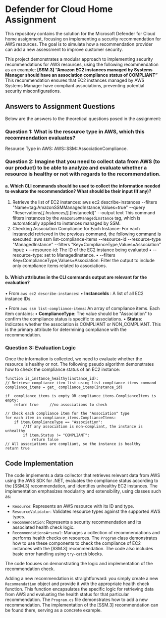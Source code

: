 # Defender for Cloud Home Assignment
This repository contains the solution for the Microsoft Defender for Cloud home assignment, 
focusing on implementing a security recommendation for AWS resources. 
The goal is to simulate how a recommendation provider can add a new assessment to improve customer security.

This project demonstrates a modular approach to implementing security recommendations for AWS resources, using the following recommendation as an example:
**[SSM.3] “Amazon EC2 instances managed by Systems Manager should have an association compliance status of COMPLIANT”**
This recommendation ensures that EC2 instances managed by AWS Systems Manager have compliant associations, preventing potential security misconfigurations.

## Answers to Assignment Questions
Below are the answers to the theoretical questions posed in the assignment:
### Question 1: What is the resource type in AWS, which this recommendation evaluates?
Resource Type in AWS:  AWS::SSM::AssociationCompliance.
### Question 2: Imagine that you need to collect data from AWS (to our product) to be able to analyze and evaluate whether a resource is healthy or not with regards to the recommendation.
#### a. Which CLI commands should be used to collect the information needed to evaluate the recommendation? What should be their input (If any)?
1.	Retrieve the list of EC2 instances:
aws ec2 describe-instances --filters "Name=tag:AmazonSSMManagedInstance,Values=true" --query "Reservations[*].Instances[*].[InstanceId]" --output text
This command filters instances by the `AmazonSSMManagedInstance` tag, which is automatically applied to instances managed by SSM.
2.	Checking Association Compliance for Each Instance:
For each instanceId retrieved in the previous command, the following command is executed:
aws ssm list-compliance-items --resource-id <instance-id> --resource-type "ManagedInstance" --filters "Key=ComplianceType,Values=Association"
Input: 
•	--resource-id: The ID of the EC2 instance being evaluated
•	--resource-type: set to ManagedInstance.
•	--filters Key=ComplianceType,Values=Association: Filter the output to include  only compliance items related to associations.
#### b. Which attributes in the CLI commands output are relevant for the evaluation?
• From `aws ec2 describe-instances`:
	• **InstanceIds** : 
	A list of all EC2 instance IDs.

• From `aws ssm list-compliance-items`:
 An array of compliance items. Each item contains:
	• **ComplianceType**:
	The value should be "Association" to confirm the compliance status is specific to associations.
	• **Status**:
	Indicates whether the association is COMPLIANT or NON_COMPLIANT.
	This is the primary attribute for determining compliance with the recommendation.
### Question 3: Evaluation Logic
Once the information is collected, we need to evaluate whether the resource is healthy or not. The following pseudo algorithm demonstrates how to check the compliance status of an EC2 instance:
```pseudo
function is_instance_healthy(instance_id):
// Retrieve compliance item list using list-compliance-items command
compliance_items = get_ compliance_items(instance_id) 

if  compliance_items is empty OR compliance_items.ComplianceItems is empty:
	return true     //no associations to check

// Check each compliance item for the "Association" type
for each item in compliance_items.ComplianceItems:
	if item.ComplianceType == "Association":
		//If any association is non-compliant, the instance is unhealthy
		if item.Status != "COMPLIANT": 
			return false 
// All associations are compliant, so the instance is healthy
return true
```

## Code Implementation
The code implements a data collector that retrieves relevant data from AWS using the AWS SDK for .NET, evaluates the compliance status according to the [SSM.3] recommendation, and identifies unhealthy EC2 instances. The implementation emphasizes modularity and extensibility, using classes such as:

*   `Resource`: Represents an AWS resource with its ID and type.
*   `ResourceValidator`: Validates resource types against the supported AWS types.
*   `Recommendation`: Represents a security recommendation and its associated health check logic.
*   `RecommendationsArsenal`: Manages a collection of recommendations and performs health checks on resources.
The `Program` class demonstrates how to use these components to check the compliance of EC2 instances with the [SSM.3] recommendation. The code also includes basic error handling using `try-catch` blocks.

The code focuses on demonstrating the logic and implementation of the recommendation check.

Adding a new recommendation is straightforward: you simply create a new `Recommendation` object and provide it with the appropriate health check function. 
This function encapsulates the specific logic for retrieving data from AWS and evaluating the health status for that particular recommendation.
The `Program.cs` file demonstrates how to add a new recommendation. The implementation of the [SSM.3] recommendation can be found there, serving as a concrete example.
